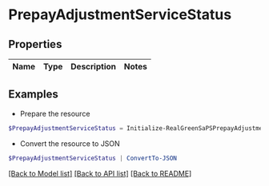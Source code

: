# PrepayAdjustmentServiceStatus
## Properties

Name | Type | Description | Notes
------------ | ------------- | ------------- | -------------

## Examples

- Prepare the resource
```powershell
$PrepayAdjustmentServiceStatus = Initialize-RealGreenSaPSPrepayAdjustmentServiceStatus 
```

- Convert the resource to JSON
```powershell
$PrepayAdjustmentServiceStatus | ConvertTo-JSON
```

[[Back to Model list]](../README.md#documentation-for-models) [[Back to API list]](../README.md#documentation-for-api-endpoints) [[Back to README]](../README.md)

